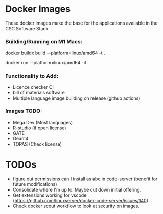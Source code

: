 # Docker Images

These docker images make the base for the applications available in the CSC Software Stack.

### Building/Running on M1 Macs:
docker buildx build --platform=linux/amd64 -t <image-name> .

docker run --platform=linux/amd64 -it <image-name>

### Functionality to Add:
- Licence checker CI
- bill of materials software
- Multiple language image building on release (github actions)

### Images TODO:
- Mega Dev (Most languages)
- R-studio (if open license)
- GATE
- Geant4
- TOPAS (Check license)

# TODOs
- figure out permissions can I install as abc in code-server (benefit for future modifications)
- Consolidate where I'm up to. Maybe cut down initial offering.
- Get extensions working for vscode (https://github.com/linuxserver/docker-code-server/issues/140)
- Check docker scout workflow to look at security on images.
